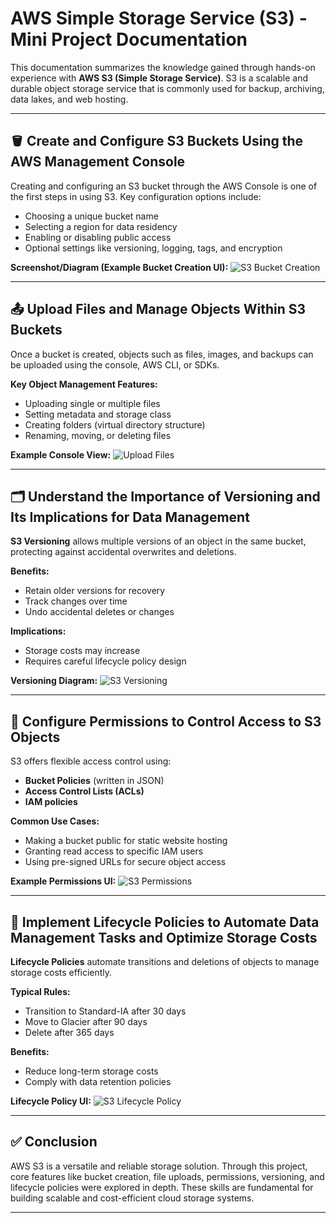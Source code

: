
# AWS Simple Storage Service (S3) - Mini Project Documentation

This documentation summarizes the knowledge gained through hands-on experience with **AWS S3 (Simple Storage Service)**. S3 is a scalable and durable object storage service that is commonly used for backup, archiving, data lakes, and web hosting.

---

## 🪣 Create and Configure S3 Buckets Using the AWS Management Console

Creating and configuring an S3 bucket through the AWS Console is one of the first steps in using S3. Key configuration options include:
- Choosing a unique bucket name
- Selecting a region for data residency
- Enabling or disabling public access
- Optional settings like versioning, logging, tags, and encryption

**Screenshot/Diagram (Example Bucket Creation UI):**
![S3 Bucket Creation](https://docs.aws.amazon.com/AmazonS3/latest/userguide/images/create-bucket.png)

---

## 📤 Upload Files and Manage Objects Within S3 Buckets

Once a bucket is created, objects such as files, images, and backups can be uploaded using the console, AWS CLI, or SDKs.

**Key Object Management Features:**
- Uploading single or multiple files
- Setting metadata and storage class
- Creating folders (virtual directory structure)
- Renaming, moving, or deleting files

**Example Console View:**
![Upload Files](https://docs.aws.amazon.com/AmazonS3/latest/userguide/images/upload-object.png)

---

## 🗂️ Understand the Importance of Versioning and Its Implications for Data Management

**S3 Versioning** allows multiple versions of an object in the same bucket, protecting against accidental overwrites and deletions.

**Benefits:**
- Retain older versions for recovery
- Track changes over time
- Undo accidental deletes or changes

**Implications:**
- Storage costs may increase
- Requires careful lifecycle policy design

**Versioning Diagram:**
![S3 Versioning](https://docs.aws.amazon.com/AmazonS3/latest/userguide/images/versioning-overview-diagram.png)

---

## 🔐 Configure Permissions to Control Access to S3 Objects

S3 offers flexible access control using:
- **Bucket Policies** (written in JSON)
- **Access Control Lists (ACLs)**
- **IAM policies**

**Common Use Cases:**
- Making a bucket public for static website hosting
- Granting read access to specific IAM users
- Using pre-signed URLs for secure object access

**Example Permissions UI:**
![S3 Permissions](https://docs.aws.amazon.com/AmazonS3/latest/userguide/images/bucket-permissions.png)

---

## 🔄 Implement Lifecycle Policies to Automate Data Management Tasks and Optimize Storage Costs

**Lifecycle Policies** automate transitions and deletions of objects to manage storage costs efficiently.

**Typical Rules:**
- Transition to Standard-IA after 30 days
- Move to Glacier after 90 days
- Delete after 365 days

**Benefits:**
- Reduce long-term storage costs
- Comply with data retention policies

**Lifecycle Policy UI:**
![S3 Lifecycle Policy](https://docs.aws.amazon.com/AmazonS3/latest/userguide/images/lifecycle-console.png)

---

## ✅ Conclusion

AWS S3 is a versatile and reliable storage solution. Through this project, core features like bucket creation, file uploads, permissions, versioning, and lifecycle policies were explored in depth. These skills are fundamental for building scalable and cost-efficient cloud storage systems.

---
